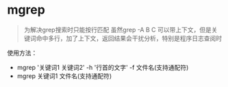 # mgrep
> 为解决grep搜索时只能按行匹配
>虽然grep -A B C 可以带上下文，但是关键词命中多行，加了上下文，返回结果会干扰分析，特别是程序日志查阅时

使用方法：
* mgrep '关键词1 关键词2' -h '行首的文字'  -f 文件名(支持通配符)
* mgrep 关键词1 文件名(支持通配符)
